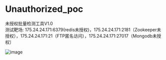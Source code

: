 # Unauthorized_poc
未授权批量检测工具V1.0    
测试靶场: 175.24.24.171:6379(redis未授权)，175.24.24.171:2181（Zookeeper未授权），175.24.24.171:21（FTP匿名访问），175.24.24.171:27017（Mongodb未授权）

![image](https://github.com/xjz1997/Unauthorized_poc/blob/main/images/%E5%9B%BE%E7%89%871.jpg)
